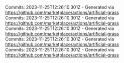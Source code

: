 Commits: 2023-11-25T12:26:10.301Z - Generated via https://github.com/marketplace/actions/artificial-grass
<br>
Commits: 2023-11-25T12:26:10.301Z - Generated via https://github.com/marketplace/actions/artificial-grass
<br>
Commits: 2023-11-25T12:26:10.301Z - Generated via https://github.com/marketplace/actions/artificial-grass
<br>
Commits: 2023-11-25T12:26:10.301Z - Generated via https://github.com/marketplace/actions/artificial-grass
<br>
Commits: 2023-11-25T12:26:10.301Z - Generated via https://github.com/marketplace/actions/artificial-grass
<br>
